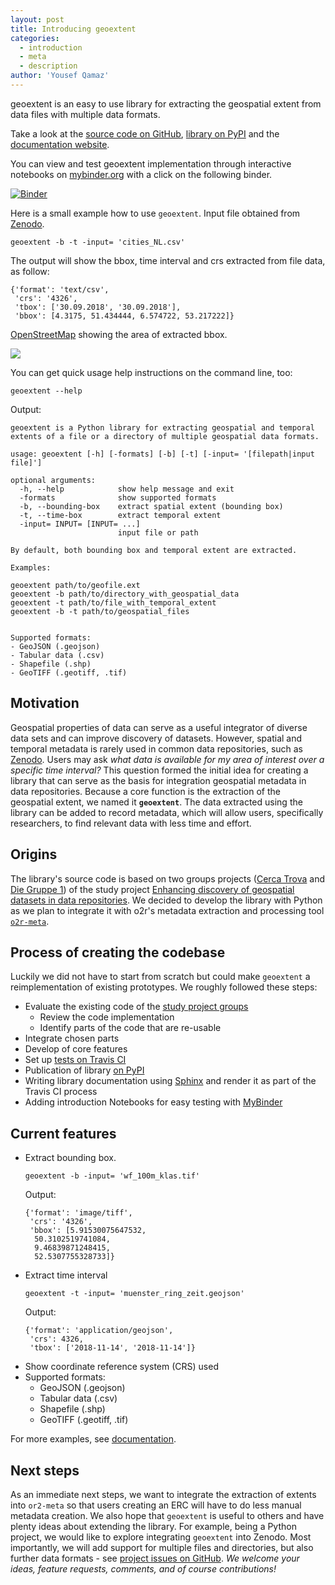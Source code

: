 ```yaml
---
layout: post
title: Introducing geoextent
categories:
  - introduction
  - meta
  - description
author: 'Yousef Qamaz'
---
```


geoextent is an easy to use library for extracting the geospatial extent from data files with multiple data formats.

Take a look at the [source code on GitHub](https://github.com/o2r-project/geoextent.git), [library on PyPI](https://pypi.org/project/geoextent/) and the [documentation website](https://o2r.info/geoextent/).

You can view and test geoextent implementation through interactive notebooks on [mybinder.org](https://mybinder.org) with a click on the following binder.

[![Binder](https://mybinder.org/badge_logo.svg)](https://mybinder.org/v2/gh/o2r-project/geoextent/master)


Here is a small example how to use `geoextent`. Input file obtained from [Zenodo](https://sandbox.zenodo.org/record/256820#.XeGcJJko85k).
```
geoextent -b -t -input= 'cities_NL.csv'
```
The output will show the bbox, time interval and crs extracted from file data, as follow: 

```
{'format': 'text/csv',
 'crs': '4326',
 'tbox': ['30.09.2018', '30.09.2018'],
 'bbox': [4.3175, 51.434444, 6.574722, 53.217222]}
```

[OpenStreetMap](https://www.openstreetmap.org/export#map=8/52.347/5.446) showing the area of extracted bbox. 

![](https://i.imgur.com/3JICNjd.png)


You can get quick usage help instructions on the command line, too:

```
geoextent --help
```
Output:
```
geoextent is a Python library for extracting geospatial and temporal extents of a file or a directory of multiple geospatial data formats.

usage: geoextent [-h] [-formats] [-b] [-t] [-input= '[filepath|input file]']

optional arguments:
  -h, --help            show help message and exit
  -formats              show supported formats
  -b, --bounding-box    extract spatial extent (bounding box)
  -t, --time-box        extract temporal extent
  -input= INPUT= [INPUT= ...]
                        input file or path

By default, both bounding box and temporal extent are extracted.

Examples:

geoextent path/to/geofile.ext
geoextent -b path/to/directory_with_geospatial_data
geoextent -t path/to/file_with_temporal_extent
geoextent -b -t path/to/geospatial_files


Supported formats:
- GeoJSON (.geojson)
- Tabular data (.csv)
- Shapefile (.shp)
- GeoTIFF (.geotiff, .tif)
```

## Motivation

Geospatial properties of data can serve as a useful integrator of diverse data sets and can improve discovery of datasets.
However, spatial and temporal metadata is rarely used in common data repositories, such as [Zenodo](https://zenodo.org/).
Users may ask _what data is available for my area of interest over a specific time interval?_
This question formed the initial idea for creating a library that can serve as the basis for integration geospatial metadata in data repositories.
Because a core function is the extraction of the geospatial extent, we named it **`geoextent`**.
The data extracted using the library can be added to record metadata, which will allow users, specifically researchers, to find relevant data with less time and effort.

## Origins

The library's source code is based on two groups projects ([Cerca Trova](https://github.com/KathHv/geosoftware2_ct) and [Die Gruppe 1](https://github.com/carobro/Geosoftware2)) of the study project [Enhancing discovery of geospatial datasets in data repositories](https://geosoft2.github.io/2018.html).
We decided to develop the library with Python as we plan to integrate it with o2r's metadata extraction and processing tool [`o2r-meta`](https://github.com/o2r-project/o2r-meta).

## Process of creating the codebase

Luckily we did not have to start from scratch but could make `geoextent` a reimplementation of existing prototypes.
We roughly followed these steps:

- Evaluate the existing code of the [study project groups](https://geosoft2.github.io/2018.html)
  - Review the code implementation
  - Identify parts of the code that are re-usable
- Integrate chosen parts
- Develop of core features
- Set up [tests on Travis CI](https://travis-ci.org/github/o2r-project/geoextent/)
- Publication of library [on PyPI](https://pypi.org/project/geoextent/)
- Writing library documentation using [Sphinx](https://www.sphinx-doc.org/en/master/) and render it as part of the Travis CI process
- Adding introduction Notebooks for easy testing with [MyBinder](https://mybinder.org/v2/gh/o2r-project/geoextent/master)

## Current features

- Extract bounding box. 
    ```
    geoextent -b -input= 'wf_100m_klas.tif'
    ```
    Output:
    ```
    {'format': 'image/tiff',
     'crs': '4326',
     'bbox': [5.91530075647532,
      50.3102519741084,
      9.46839871248415,
      52.5307755328733]}
    ```
- Extract time interval
     ```
    geoextent -t -input= 'muenster_ring_zeit.geojson'
    ```
    Output:
    ```
    {'format': 'application/geojson',
     'crs': 4326,
     'tbox': ['2018-11-14', '2018-11-14']}

    ```
- Show coordinate reference system (CRS) used
- Supported formats:
    - GeoJSON (.geojson)
    - Tabular data (.csv)
    - Shapefile (.shp)
    - GeoTIFF (.geotiff, .tif)

For more examples, see [documentation](https://o2r.info/geoextent/).

## Next steps

As an immediate next steps, we want to integrate the extraction of extents into `or2-meta` so that users creating an ERC will have to do less manual metadata creation.
We also hope that `geoextent` is useful to others and have plenty ideas about extending the library.
For example, being a Python project, we would like to explore integrating `geoextent` into Zenodo.
Most importantly, we will add support for multiple files and directories, but also further data formats - see [project issues on GitHub](https://github.com/o2r-project/geoextent/issues).
_We welcome your ideas, feature requests, comments, and of course contributions!_
